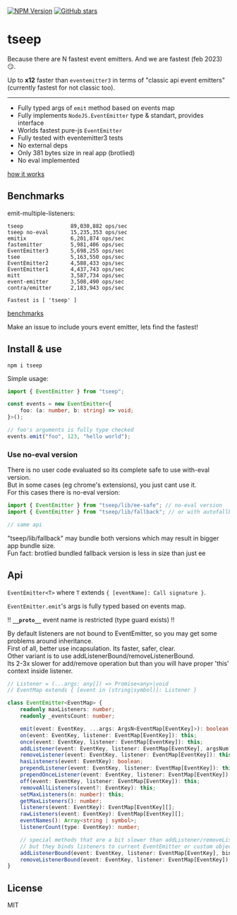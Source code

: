 [![NPM Version](https://badge.fury.io/js/tseep.svg?style=flat)](https://www.npmjs.com/package/tseep)
[![GitHub stars](https://img.shields.io/github/stars/Morglod/tseep.svg?style=social&label=Star)](https://GitHub.com/Morglod/tseep/)

# tseep

Because there are N fastest event emitters. And we are fastest (feb 2023) 😏.

Up to **x12** faster than `eventemitter3` in terms of "classic api event emitters" (currently fastest for not classic too).

---

-   Fully typed args of `emit` method based on events map
-   Fully implements `NodeJS.EventEmitter` type & standart, provides interface
-   Worlds fastest pure-js `EventEmitter`
-   Fully tested with eventemitter3 tests
-   No external deps
-   Only 381 bytes size in real app (brotlied)
-   No eval implemented

[how it works](./docs/how_it_works_en.md)

## Benchmarks

emit-multiple-listeners:
```
tseep               89,030,882 ops/sec
tseep no-eval       15,235,353 ops/sec
emitix              6,201,874 ops/sec
fastemitter         5,981,406 ops/sec
EventEmitter3       5,698,255 ops/sec
tsee                5,163,550 ops/sec
EventEmitter2       4,588,433 ops/sec
EventEmitter1       4,437,743 ops/sec
mitt                3,587,734 ops/sec
event-emitter       3,508,490 ops/sec
contra/emitter      2,183,943 ops/sec

Fastest is [ 'tseep' ]
```

[benchmarks](./benchmarks/README.md)

Make an issue to include yours event emitter, lets find the fastest!

## Install & use

```
npm i tseep
```

Simple usage:

```ts
import { EventEmitter } from "tseep";

const events = new EventEmitter<{
    foo: (a: number, b: string) => void;
}>();

// foo's arguments is fully type checked
events.emit("foo", 123, "hello world");
```

### Use no-eval version

There is no user code evaluated so its complete safe to use with-eval version.  
But in some cases (eg chrome's extensions), you just cant use it.  
For this cases there is no-eval version:

```ts
import { EventEmitter } from "tseep/lib/ee-safe"; // no-eval version
import { EventEmitter } from "tseep/lib/fallback"; // or with autofallback

// same api
```

"tseep/lib/fallback" may bundle both versions which may result in bigger app bundle size.  
Fun fact: brotlied bundled fallback version is less in size than just ee

## Api

`EventEmitter<T>` where `T` extends `{ [eventName]: Call signature }`.

`EventEmitter.emit`'s args is fully typed based on events map.

!! **`__proto__`** event name is restricted (type guard exists) !!

By default listeners are not bound to EventEmitter, so you may get some problems around inheritance.  
First of all, better use incapsulation. Its faster, safer, clear.  
Other variant is to use addListenerBound/removeListenerBound.  
Its 2-3x slower for add/remove operation but than you will have proper 'this' context inside listener.

```ts
// Listener = (...args: any[]) => Promise<any>|void
// EventMap extends { [event in (string|symbol)]: Listener }

class EventEmitter<EventMap> {
    readonly maxListeners: number;
    readonly _eventsCount: number;

    emit(event: EventKey, ...args: ArgsN<EventMap[EventKey]>): boolean;
    on(event: EventKey, listener: EventMap[EventKey]): this;
    once(event: EventKey, listener: EventMap[EventKey]): this;
    addListener(event: EventKey, listener: EventMap[EventKey], argsNum?: ArgsNum<EventMap[EventKey]>): this;
    removeListener(event: EventKey, listener: EventMap[EventKey]): this;
    hasListeners(event: EventKey): boolean;
    prependListener(event: EventKey, listener: EventMap[EventKey]): this;
    prependOnceListener(event: EventKey, listener: EventMap[EventKey]): this;
    off(event: EventKey, listener: EventMap[EventKey]): this;
    removeAllListeners(event?: EventKey): this;
    setMaxListeners(n: number): this;
    getMaxListeners(): number;
    listeners(event: EventKey): EventMap[EventKey][];
    rawListeners(event: EventKey): EventMap[EventKey][];
    eventNames(): Array<string | symbol>;
    listenerCount(type: EventKey): number;

    // special methods that are a bit slower than addListener/removeListener
    // but they binds listeners to current EventEmitter or custom object
    addListenerBound(event: EventKey, listener: EventMap[EventKey], bindTo?: any = this, argsNum?: ArgsNum<EventMap[EventKey]>): this;
    removeListenerBound(event: EventKey, listener: EventMap[EventKey]): this;
}
```

## License

MIT
